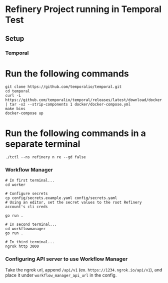 # Refinery Project running in Temporal Test

## Setup

### Temporal

# Run the following commands
```
git clone https://github.com/temporalio/temporal.git
cd temporal
curl -L https://github.com/temporalio/temporal/releases/latest/download/docker.tar.gz | tar -xz --strip-components 1 docker/docker-compose.yml
make bins
docker-compose up
```

# Run the following commands in a separate terminal
```
./tctl --ns refinery n re --gd false
```

### Workflow Manager
```
# In first terminal...
cd worker

# Configure secrets
cp config/secrets.example.yaml config/secrets.yaml
# Using an editor, set the secret values to the root Refinery account's cli creds

go run .

# In second terminal...
cd workflowmanager
go run .

# In third terminal...
ngrok http 3000
```

### Configuring API server to use Workflow Manager
Take the ngrok url, append `/api/v1` (ex. `https://1234.ngrok.io/api/v1`), and place it under `workflow_manager_api_url` in the config.
